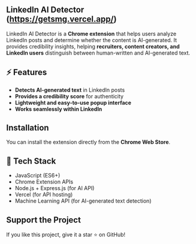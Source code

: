 ## LinkedIn AI Detector (https://getsmg.vercel.app/)
LinkedIn AI Detector is a **Chrome extension** that helps users analyze LinkedIn posts and determine whether the content is AI-generated. It provides credibility insights, helping **recruiters, content creators, and LinkedIn users** distinguish between human-written and AI-generated text.

## ⚡ Features  
- **Detects AI-generated text** in LinkedIn posts  
- **Provides a credibility score** for authenticity  
- **Lightweight and easy-to-use popup interface**  
- **Works seamlessly within LinkedIn**  

## Installation  
You can install the extension directly from the **Chrome Web Store**.  


## 🔧 Tech Stack
- JavaScript (ES6+)
- Chrome Extension APIs
- Node.js + Express.js (for AI API)
- Vercel (for API hosting)
- Machine Learning API (for AI-generated text detection)

## Support the Project
If you like this project, give it a star ⭐ on GitHub!
